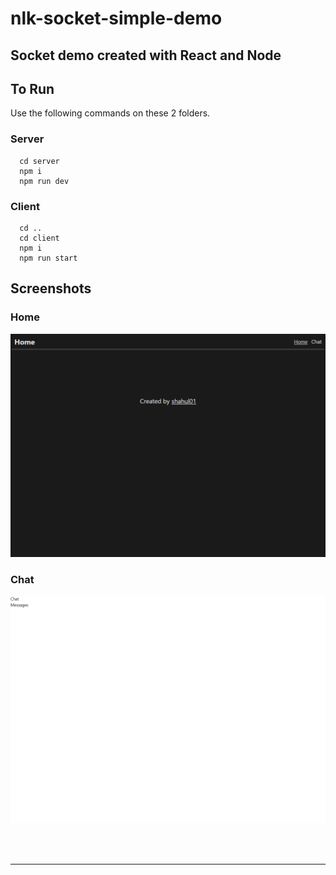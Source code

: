 # nlk-socket-simple-demo

## Socket demo created with React and Node


## To Run
  Use the following commands on these 2 folders.

### Server
```
  cd server
  npm i
  npm run dev
```
### Client
```
  cd ..
  cd client
  npm i
  npm run start
```

## Screenshots
### Home
![home](/client/assets/screenshots/home.png)
### Chat
![chat](/client/assets/screenshots/chat.png)

<br /><br /><hr /><br /><br />
